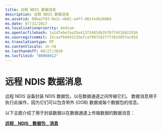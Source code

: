 ```yaml
---
title: 远程 NDIS 数据消息
description: 远程 NDIS 数据消息
ms.assetid: 99ba2f83-9e2c-4681-a4ff-d61fedb20884
ms.date: 07/31/2017
ms.localizationpriority: medium
ms.openlocfilehash: 1a1d7ebefaa25e413f3483db3570ff451b92255b
ms.sourcegitcommit: 15caaf6d943135efcaf9975927ff3933957acd5d
ms.translationtype: MT
ms.contentlocale: zh-CN
ms.lasthandoff: 08/27/2020
ms.locfileid: "88969412"
---
```

# <a name="remote-ndis-data-message"></a>远程 NDIS 数据消息





远程 NDIS 设备封装 NDIS 数据包，以在数据通道之间传输它们。 数据消息用于执行此操作，因为它们可以包含带外 (OOB) 数据或每个数据包的信息。

以下主题介绍了用于封装数据以在数据通道上传输数据的数据消息：

[**远程 \_ NDIS \_ 数据包 \_ 消息**](remote-ndis-packet-msg.md)

 

 




